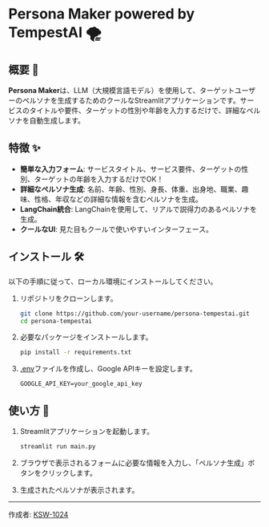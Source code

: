 # Persona Maker powered by TempestAI 🌪️

## 概要 📖

**Persona Maker**は、LLM（大規模言語モデル）を使用して、ターゲットユーザーのペルソナを生成するためのクールなStreamlitアプリケーションです。サービスのタイトルや要件、ターゲットの性別や年齢を入力するだけで、詳細なペルソナを自動生成します。

## 特徴 ✨

- **簡単な入力フォーム**: サービスタイトル、サービス要件、ターゲットの性別、ターゲットの年齢を入力するだけでOK！
- **詳細なペルソナ生成**: 名前、年齢、性別、身長、体重、出身地、職業、趣味、性格、年収などの詳細な情報を含むペルソナを生成。
- **LangChain統合**: LangChainを使用して、リアルで説得力のあるペルソナを生成。
- **クールなUI**: 見た目もクールで使いやすいインターフェース。

## インストール 🛠️

以下の手順に従って、ローカル環境にインストールしてください。

1. リポジトリをクローンします。

    ```bash
    git clone https://github.com/your-username/persona-tempestai.git
    cd persona-tempestai
    ```

2. 必要なパッケージをインストールします。

    ```bash
    pip install -r requirements.txt
    ```

3. [.env](http://_vscodecontentref_/0)ファイルを作成し、Google APIキーを設定します。

    ```plaintext
    GOOGLE_API_KEY=your_google_api_key
    ```

## 使い方 🚀

1. Streamlitアプリケーションを起動します。

    ```bash
    streamlit run main.py
    ```

2. ブラウザで表示されるフォームに必要な情報を入力し、「ペルソナ生成」ボタンをクリックします。

3. 生成されたペルソナが表示されます。

---

作成者: [KSW-1024](https://github.com/ksw-1024)
